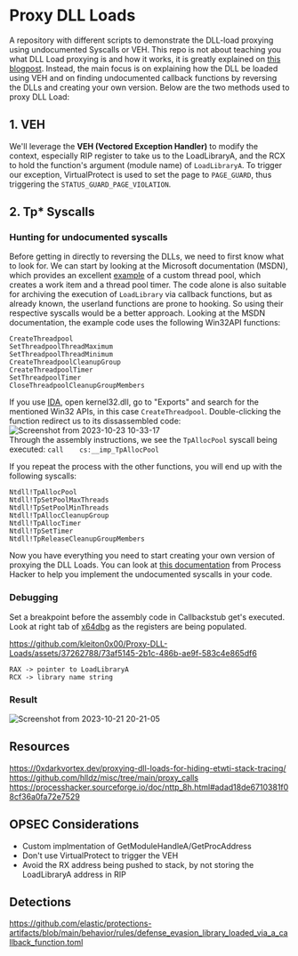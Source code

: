 # Proxy DLL Loads
A repository with different scripts to demonstrate the DLL-load proxying using undocumented Syscalls or VEH. This repo is not about teaching you what DLL Load proxying is and how it works, it is greatly explained on [this blogpost](https://0xdarkvortex.dev/proxying-dll-loads-for-hiding-etwti-stack-tracing/). Instead, the main focus is on explaining how the DLL be loaded using VEH and on finding undocumented callback functions by reversing the DLLs and creating your own version. Below are the two methods used to proxy DLL Load:  

## 1. VEH  

We'll leverage the **VEH (Vectored Exception Handler)** to modify the context, especially RIP register to take us to the LoadLibraryA, and the RCX to hold the function's argument (module name) of `LoadLibraryA`. To trigger our exception, VirtualProtect is used to set the page to `PAGE_GUARD`, thus triggering the `STATUS_GUARD_PAGE_VIOLATION`.

## 2. Tp* Syscalls

### Hunting for undocumented syscalls

Before getting in directly to reversing the DLLs, we need to first know what to look for. We can start by looking at the Microsoft documentation (MSDN), which provides an excellent [example](https://learn.microsoft.com/en-us/windows/win32/procthread/using-the-thread-pool-functions?source=recommendations) of a custom thread pool, which creates a work item and a thread pool timer. The code alone is also suitable for archiving the execution of `LoadLibrary` via callback functions, but as already known, the userland functions are prone to hooking. So using their respective syscalls would be a better approach. Looking at the MSDN documentation, the example code uses the following Win32API functions:  

```
CreateThreadpool
SetThreadpoolThreadMaximum
SetThreadpoolThreadMinimum
CreateThreadpoolCleanupGroup
CreateThreadpoolTimer
SetThreadpoolTimer
CloseThreadpoolCleanupGroupMembers
```

If you use [IDA](https://hex-rays.com/ida-free/), open kernel32.dll, go to "Exports" and search for the mentioned Win32 APIs, in this case `CreateThreadpool`. Double-clicking the function redirect us to its dissassembled code:  
![Screenshot from 2023-10-23 10-33-17](https://github.com/kleiton0x00/Proxy-DLL-Loads/assets/37262788/8422c046-13df-45fd-8c48-1371f52e9f43)  
Through the assembly instructions, we see the `TpAllocPool` syscall being executed: `call    cs:__imp_TpAllocPool`

If you repeat the process with the other functions, you will end up with the following syscalls:   
```
Ntdll!TpAllocPool
Ntdll!TpSetPoolMaxThreads
Ntdll!TpSetPoolMinThreads
Ntdll!TpAllocCleanupGroup
Ntdll!TpAllocTimer
Ntdll!TpSetTimer
Ntdll!TpReleaseCleanupGroupMembers
```

Now you have everything you need to start creating your own version of proxying the DLL Loads. You can look at [this documentation](https://processhacker.sourceforge.io/doc/nttp_8h.html#adad18de6710381f08cf36a0fa72e7529) from Process Hacker to help you implement the undocumented syscalls in your code.  

### Debugging

Set a breakpoint before the assembly code in Callbackstub get's executed. Look at right tab of [x64dbg](https://x64dbg.com/) as the registers are being populated.  

https://github.com/kleiton0x00/Proxy-DLL-Loads/assets/37262788/73af5145-2b1c-486b-ae9f-583c4e865df6

```
RAX -> pointer to LoadLibraryA
RCX -> library name string 
```

### Result  
![Screenshot from 2023-10-21 20-21-05](https://github.com/kleiton0x00/Proxy-DLL-Loads/assets/37262788/2db0e36d-53e9-4697-b976-b1260f5bfcdd)

## Resources  
https://0xdarkvortex.dev/proxying-dll-loads-for-hiding-etwti-stack-tracing/  
https://github.com/hlldz/misc/tree/main/proxy_calls  
https://processhacker.sourceforge.io/doc/nttp_8h.html#adad18de6710381f08cf36a0fa72e7529  

## OPSEC Considerations

- Custom implmentation of GetModuleHandleA/GetProcAddress  
- Don't use VirtualProtect to trigger the VEH  
- Avoid the RX address being pushed to stack, by not storing the LoadLibraryA address in RIP

## Detections

https://github.com/elastic/protections-artifacts/blob/main/behavior/rules/defense_evasion_library_loaded_via_a_callback_function.toml  
